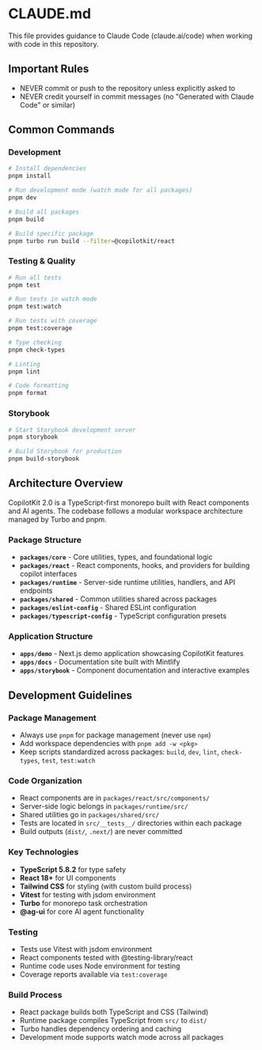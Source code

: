 # CLAUDE.md

This file provides guidance to Claude Code (claude.ai/code) when working with code in this repository.

## Important Rules
- NEVER commit or push to the repository unless explicitly asked to
- NEVER credit yourself in commit messages (no "Generated with Claude Code" or similar)

## Common Commands

### Development
```bash
# Install dependencies
pnpm install

# Run development mode (watch mode for all packages)
pnpm dev

# Build all packages
pnpm build

# Build specific package
pnpm turbo run build --filter=@copilotkit/react
```

### Testing & Quality
```bash
# Run all tests
pnpm test

# Run tests in watch mode
pnpm test:watch

# Run tests with coverage
pnpm test:coverage

# Type checking
pnpm check-types

# Linting
pnpm lint

# Code formatting
pnpm format
```

### Storybook
```bash
# Start Storybook development server
pnpm storybook

# Build Storybook for production
pnpm build-storybook
```

## Architecture Overview

CopilotKit 2.0 is a TypeScript-first monorepo built with React components and AI agents. The codebase follows a modular workspace architecture managed by Turbo and pnpm.

### Package Structure

- **`packages/core`** - Core utilities, types, and foundational logic
- **`packages/react`** - React components, hooks, and providers for building copilot interfaces
- **`packages/runtime`** - Server-side runtime utilities, handlers, and API endpoints
- **`packages/shared`** - Common utilities shared across packages
- **`packages/eslint-config`** - Shared ESLint configuration
- **`packages/typescript-config`** - TypeScript configuration presets

### Application Structure

- **`apps/demo`** - Next.js demo application showcasing CopilotKit features
- **`apps/docs`** - Documentation site built with Mintlify
- **`apps/storybook`** - Component documentation and interactive examples

## Development Guidelines

### Package Management
- Always use `pnpm` for package management (never use `npm`)
- Add workspace dependencies with `pnpm add -w <pkg>`
- Keep scripts standardized across packages: `build`, `dev`, `lint`, `check-types`, `test`, `test:watch`

### Code Organization
- React components are in `packages/react/src/components/`
- Server-side logic belongs in `packages/runtime/src/`
- Shared utilities go in `packages/shared/src/`
- Tests are located in `src/__tests__/` directories within each package
- Build outputs (`dist/`, `.next/`) are never committed

### Key Technologies
- **TypeScript 5.8.2** for type safety
- **React 18+** for UI components
- **Tailwind CSS** for styling (with custom build process)
- **Vitest** for testing with jsdom environment
- **Turbo** for monorepo task orchestration
- **@ag-ui** for core AI agent functionality

### Testing
- Tests use Vitest with jsdom environment
- React components tested with @testing-library/react
- Runtime code uses Node environment for testing
- Coverage reports available via `test:coverage`

### Build Process
- React package builds both TypeScript and CSS (Tailwind)
- Runtime package compiles TypeScript from `src/` to `dist/`
- Turbo handles dependency ordering and caching
- Development mode supports watch mode across all packages